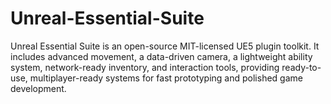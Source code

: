 # Unreal-Essential-Suite
Unreal Essential Suite is an open-source MIT-licensed UE5 plugin toolkit. It includes advanced movement, a data-driven camera, a lightweight ability system, network-ready inventory, and interaction tools, providing ready-to-use, multiplayer-ready systems for fast prototyping and polished game development.
